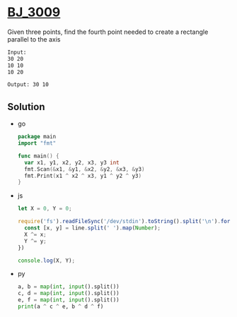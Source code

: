 # [BJ_3009](https://acmicpc.net/problem/3009)

Given three points, find the fourth point needed to create a rectangle parallel to the axis

```txt
Input:
30 20
10 10
10 20

Output: 30 10
```

## Solution

* go

  ```go
  package main
  import "fmt"

  func main() {
    var x1, y1, x2, y2, x3, y3 int
    fmt.Scan(&x1, &y1, &x2, &y2, &x3, &y3)
    fmt.Print(x1 ^ x2 ^ x3, y1 ^ y2 ^ y3)
  }
  ```

* js

  ```js
  let X = 0, Y = 0;

  require('fs').readFileSync('/dev/stdin').toString().split('\n').forEach((line) => {
    const [x, y] = line.split(' ').map(Number);
    X ^= x;
    Y ^= y;
  })

  console.log(X, Y);
  ```

* py

  ```py
  a, b = map(int, input().split())
  c, d = map(int, input().split())
  e, f = map(int, input().split())
  print(a ^ c ^ e, b ^ d ^ f)
  ```
